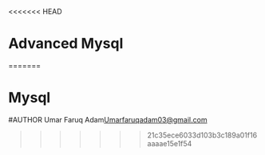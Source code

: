 <<<<<<< HEAD
# Advanced Mysql
=======
# Mysql

#AUTHOR
Umar Faruq Adam<Umarfaruqadam03@gmail.com>
>>>>>>> 21c35ece6033d103b3c189a01f16aaaae15e1f54
